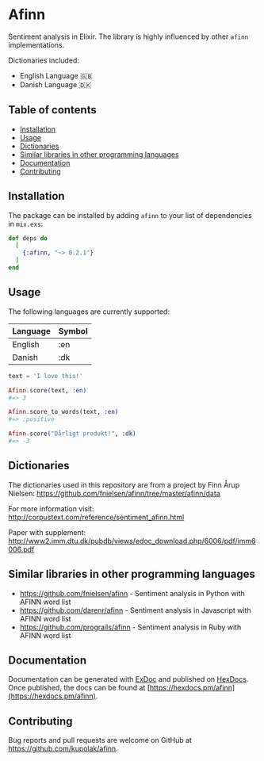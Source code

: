 # Afinn

Sentiment analysis in Elixir.
The library is highly influenced by other `afinn` implementations.

Dictionaries included:
* English Language 🇬🇧
* Danish Language 🇩🇰

## Table of contents

- [Installation](#installation)
- [Usage](#usage)
- [Dictionaries](#dictionaries)
- [Similar libraries in other programming languages](#similar-libraries-in-other-programming-languages)
- [Documentation](#documentation)
- [Contributing](#contributing)

## Installation

The package can be installed
by adding `afinn` to your list of dependencies in `mix.exs`:

```elixir
def deps do
  [
    {:afinn, "~> 0.2.1"}
  ]
end
```

## Usage
The following languages are currently supported:

| Language | Symbol |
|----------|--------|
| English  | :en    |
| Danish   | :dk    |

```elixir
text = 'I love this!'

Afinn.score(text, :en)
#=> 3

Afinn.score_to_words(text, :en)
#=> :positive

Afinn.score("Dårligt produkt!", :dk)
#=> -3
```

## Dictionaries
The dictionaries used in this repository are from a project by Finn Årup Nielsen:
https://github.com/fnielsen/afinn/tree/master/afinn/data

For more information visit:
http://corpustext.com/reference/sentiment_afinn.html

Paper with supplement: http://www2.imm.dtu.dk/pubdb/views/edoc_download.php/6006/pdf/imm6006.pdf

## Similar libraries in other programming languages
* https://github.com/fnielsen/afinn - Sentiment analysis in Python with AFINN word list
* https://github.com/darenr/afinn - Sentiment analysis in Javascript with AFINN word list
* https://github.com/prograils/afinn - Sentiment analysis in Ruby with AFINN word list

## Documentation

Documentation can be generated with [ExDoc](https://github.com/elixir-lang/ex_doc)
and published on [HexDocs](https://hexdocs.pm). Once published, the docs can
be found at [https://hexdocs.pm/afinn](https://hexdocs.pm/afinn).

## Contributing

Bug reports and pull requests are welcome on GitHub at https://github.com/kupolak/afinn.